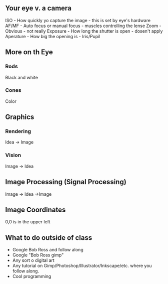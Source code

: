 ## Your eye v. a camera

ISO - How quickly yo capture the image - this is set by eye's hardware
AF/MF - Auto focus or manual focus - muscles controlling the lense
Zoom - Obvious - not really
Exposure - How long the shutter is open - dosen't apply
Aperature - How big the opening is - Iris/Pupil

## More on th Eye

### Rods

Black and white



### Cones

Color

## Graphics

### Rendering

Idea -> Image

### Vision

Image -> Idea

## Image Processing (Signal Processing)

Image -> Idea ->Image

## Image Coordinates

0,0 is in the upper left

## What to do outside of class

- Google Bob Ross and follow along
- Google "Bob Ross gimp"
- Any sort o digital art
- Any tutorial on Gimp/Photoshop/Illustrator/Inkscape/etc. where you follow along.
- Cool programming

